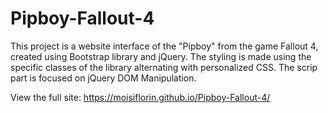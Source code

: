 # Pipboy-Fallout-4

This project is a website interface of the "Pipboy" from the game Fallout 4, created using Bootstrap library and jQuery.
The styling is made using the specific classes of the library alternating with personalized CSS.
The scrip part is focused on jQuery DOM Manipulation.

View the full site: https://moisiflorin.github.io/Pipboy-Fallout-4/
